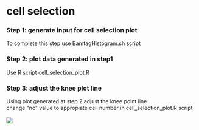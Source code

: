# cell selection

<h3> Step 1: generate input for cell selection plot</h3> 
To complete this step use BamtagHistogram.sh script</br>
<h3> Step 2: plot data generated in step1</h3>   
Use R script cell_selection_plot.R </br>
<h3> Step 3: adjust the knee plot line </h3>
Using plot generated at step 2 adjust the knee point line </br>
change "nc" value to appropiate cell number in cell_selection_plot.R script </br>
</br>

<img src="https://github.com/MayurDivate/ATACseq_scripts/blob/master/correlation_analysis/sample1_sample2_corr_plot.jpg">
